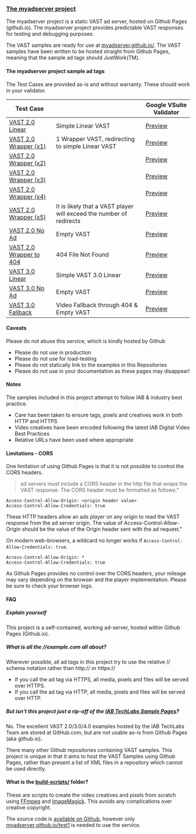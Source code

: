 ### [The myadserver project](https://myadserver.github.io)

The myadserver project is a static VAST ad server, hosted on Github Pages (github.io).  The myadserver project provides predictable VAST responses for testing and debugging purposes.

The VAST samples are ready for use at [myadserver.github.io/](https://myadserver.github.io).  The VAST samples have been written to be hosted straight from Github Pages, meaning that the sample ad tags should JustWork(TM).

#### The myadserver project sample ad tags

The Test Cases are provided as-is and without warranty.  These should work in your validator.

Test Case | | Google VSuite Validator
---|---|---
[VAST 2.0 Linear](vast2_linear.xml) | Simple Linear VAST | [Preview]( https://developers.google.com/interactive-media-ads/docs/sdks/html5/vastinspector?tag=https%253A%252F%252Fmyadserver.github.io%252Fvast2_linear.xml)
[VAST 2.0 Wrapper (x1)](vast2_wrapper1.xml) | 1 Wrapper VAST, redirecting to simple Linear VAST | [Preview](https://developers.google.com/interactive-media-ads/docs/sdks/html5/vastinspector?tag=https%253A%252F%252Fmyadserver.github.io%252Fvast2_wrapper1.xml)
[VAST 2.0 Wrapper (x2)](vast2_wrapper2.xml) | | [Preview](https://developers.google.com/interactive-media-ads/docs/sdks/html5/vastinspector?tag=https%253A%252F%252Fmyadserver.github.io%252Fvast2_wrapper2.xml)
[VAST 2.0 Wrapper (x3)](vast2_wrapper3.xml) | | [Preview](https://developers.google.com/interactive-media-ads/docs/sdks/html5/vastinspector?tag=https%253A%252F%252Fmyadserver.github.io%252Fvast2_wrapper3.xml)
[VAST 2.0 Wrapper (x4)](vast2_wrapper4.xml) | | [Preview](https://developers.google.com/interactive-media-ads/docs/sdks/html5/vastinspector?tag=https%253A%252F%252Fmyadserver.github.io%252Fvast2_wrapper4.xml)
[VAST 2.0 Wrapper (x5)](vast2_wrapper5.xml) | It is likely that a VAST player will exceed the number of redirects | [Preview](https://developers.google.com/interactive-media-ads/docs/sdks/html5/vastinspector?tag=https%253A%252F%252Fmyadserver.github.io%252Fvast2_wrapper5.xml)
[VAST 2.0 No Ad](vast2_noad.xml) | Empty VAST | [Preview](https://developers.google.com/interactive-media-ads/docs/sdks/html5/vastinspector?tag=https%253A%252F%252Fmyadserver.github.io%252Fvast2_noad.xml)
[VAST 2.0 Wrapper to 404](vast2_wrapper_404.xml) | 404 File Not Found | [Preview](https://developers.google.com/interactive-media-ads/docs/sdks/html5/vastinspector?tag=https%253A%252F%252Fmyadserver.github.io%252Fvast2_wrapper_404.xml)
[VAST 3.0 Linear](vast3_linear.xml) | Simple VAST 3.0 Linear | [Preview](https://developers.google.com/interactive-media-ads/docs/sdks/html5/vastinspector?tag=https%253A%252F%252Fmyadserver.github.io%252Fvast3_linear.xml)
[VAST 3.0 No Ad](vast3_noad.xml) | Empty VAST | [Preview](https://developers.google.com/interactive-media-ads/docs/sdks/html5/vastinspector?tag=https%253A%252F%252Fmyadserver.github.io%252Fvast3_noad.xml)
[VAST 3.0 Fallback](vast3_fallback.xml) | Video Fallback through 404 & Empty VAST | [Preview](https://developers.google.com/interactive-media-ads/docs/sdks/html5/vastinspector?tag=https%253A%252F%252Fmyadserver.github.io%252Fvast3_fallback.xml)

#### Caveats
Please do not abuse this service, which is kindly hosted by Github
- Please do not use in production
- Please do not use for load-testing
- Please do not statically link to the examples in this Repositories
- Please do not use in your documentation as these pages may disappear!

#### Notes

The samples included in this project attempt to follow IAB & industry best practice.
- Care has been taken to ensure tags, pixels and creatives work in both HTTP and HTTPS
- Video creatives have been encoded following the latest IAB Digital Video Best Practices
- Relative URLs have been used where appropriate

#### Limitations - CORS

One limitation of using Github Pages is that it is not possible to control the CORS headers.

>ad servers must include a CORS header
in the http file that wraps the VAST response. The CORS header must be formatted as follows:"
```
Access-Control-Allow-Origin: <origin header value>
Access-Control-Allow-Credentials: true
```
These HTTP headers allow an ads player on any origin to read the VAST response from the ad server
origin.  The value of Access-Control-Allow-Origin should be the value of the Origin header sent
with the ad request."

On modern web-browsers, a wildcard no longer works if `Access-Control-Allow-Credentials: true`.
```
Access-Control-Allow-Origin: *
Access-Control-Allow-Credentials: true
```
As Github Pages provides no control over the CORS headers, your mileage may vary depending on the browser and the player implementation.  Please be sure to check your browser logs.


#### FAQ

##### Explain yourself

This project is a self-contained, working ad-server, hosted within Github Pages (Github.io).

##### What is all the //example.com all about?

Wherever possible, all ad tags in this project try to use the relative // schema notation rather than http:// or https://
- If you call the ad tag via HTTPS, all media, pixels and files will be served over HTTPS.
- If you call the ad tag via HTTP, all media, pixels and files will be served over HTTP.


##### But isn't this project just a rip-off of the [IAB TechLabs Sample Pages](https://github.com/InteractiveAdvertisingBureau/VAST_Samples)?

No. The excellent VAST 2.0/3.0/4.0 examples hosted by the IAB TechLabs Team are stored at GitHub.com, but are not usable as-is from Github Pages (aka github.io).

There many other Github repositories containing VAST samples.  This project is unique in that it aims to host the VAST Samples using Github Pages, rather than present a list of XML files in a repository which cannot be used directly.

#### What is the [build-scripts/](build-scripts) folder?

These are scripts to create the video creatives and pixels from scratch using [FFmpeg](//ffmpeg.org/) and [ImageMagick](//www.imagemagick.org).  This avoids any complications over creative copyright.

The source code is [available on Github](//github.com/myadserver), however only [myadserver.github.io/test1](https://myadserver.github.io) is needed to use the service.
